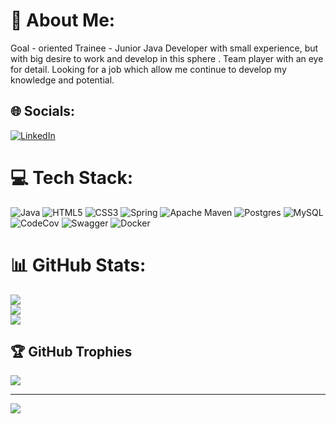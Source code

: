 # 💫 About Me:
Goal - oriented Trainee - Junior Java Developer with small experience, but with big desire to work and develop in this sphere . Team player with an eye for detail. Looking for a job which allow me continue to develop my knowledge and potential.


## 🌐 Socials:
[![LinkedIn](https://img.shields.io/badge/LinkedIn-%230077B5.svg?logo=linkedin&logoColor=white)](https://linkedin.com/in/linkedin.com/in/vladyslav-prydacha-9b6434253) 

# 💻 Tech Stack:
![Java](https://img.shields.io/badge/java-%23ED8B00.svg?style=for-the-badge&logo=java&logoColor=white) ![HTML5](https://img.shields.io/badge/html5-%23E34F26.svg?style=for-the-badge&logo=html5&logoColor=white) ![CSS3](https://img.shields.io/badge/css3-%231572B6.svg?style=for-the-badge&logo=css3&logoColor=white) ![Spring](https://img.shields.io/badge/spring-%236DB33F.svg?style=for-the-badge&logo=spring&logoColor=white) ![Apache Maven](https://img.shields.io/badge/Apache%20Maven-C71A36?style=for-the-badge&logo=Apache%20Maven&logoColor=white) ![Postgres](https://img.shields.io/badge/postgres-%23316192.svg?style=for-the-badge&logo=postgresql&logoColor=white) ![MySQL](https://img.shields.io/badge/mysql-%2300f.svg?style=for-the-badge&logo=mysql&logoColor=white) ![CodeCov](https://img.shields.io/badge/codecov-%23ff0077.svg?style=for-the-badge&logo=codecov&logoColor=white) ![Swagger](https://img.shields.io/badge/-Swagger-%23Clojure?style=for-the-badge&logo=swagger&logoColor=white) ![Docker](https://img.shields.io/badge/docker-%230db7ed.svg?style=for-the-badge&logo=docker&logoColor=white)
# 📊 GitHub Stats:
![](https://github-readme-stats.vercel.app/api?username=WladyslawPr&theme=city_light&hide_border=false&include_all_commits=false&count_private=false)<br/>
![](https://github-readme-streak-stats.herokuapp.com/?user=WladyslawPr&theme=city_light&hide_border=false)<br/>
![](https://github-readme-stats.vercel.app/api/top-langs/?username=WladyslawPr&theme=city_light&hide_border=false&include_all_commits=false&count_private=false&layout=compact)

## 🏆 GitHub Trophies
![](https://github-profile-trophy.vercel.app/?username=WladyslawPr&theme=tokyonight&no-frame=true&no-bg=true&margin-w=4)

---
[![](https://visitcount.itsvg.in/api?id=WladyslawPr&icon=0&color=0)](https://visitcount.itsvg.in)

<!-- Proudly created with GPRM ( https://gprm.itsvg.in ) -->
